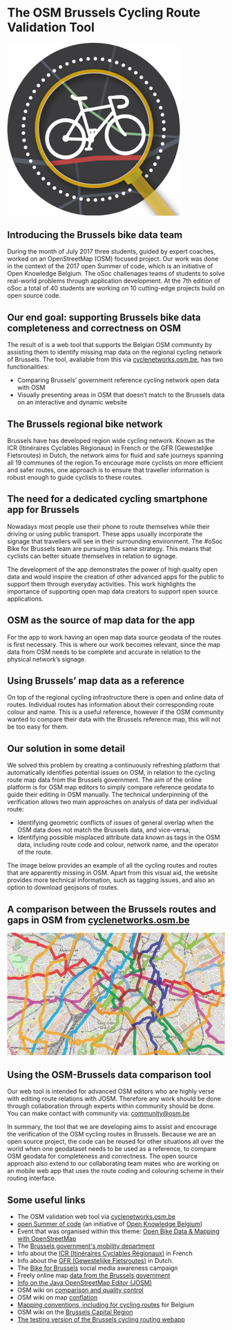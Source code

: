 # The OSM Brussels Cycling Route Validation Tool
<img src="./images/bikeaway%20data%20logo.png" width="400">

## Introducing the Brussels bike data team
During the month of July 2017 three students, guided by expert coaches, worked on an OpenStreetMap (OSM) focused project. Our work was done in the context of the 2017 open Summer of code, which is an initiative of Open Knowledge Belgium. The oSoc challenages teams of students to solve real-world problems through application development. At the 7th edition of oSoc a total of 40 students are working on 10 cutting-edge projects build on open source code.

## Our end goal: supporting Brussels bike data completeness and correctness on OSM 
The result of is a web tool that supports the Belgian OSM community by assisting them to identify missing map data on the regional cycling network of Brussels. The tool, avaliable from this via [cyclenetworks.osm.be](http://cyclenetworks.osm.be/), has two functionalities:
- Comparing Brussels’ government reference cycling network open data with OSM
- Visually presenting areas in OSM that doesn’t match to the Brussels data on an interactive and dynamic website

## The Brussels regional bike network
Brussels have has developed region wide cycling network. Known as the ICR (Itinéraires Cyclables Régionaux) in French or the GFR (Gewestelijke Fietsroutes) in Dutch, the network aims for fluid and safe journeys spanning all 19 communes of the region.To encourage more cyclists on more efficient and safer routes, one approach is to ensure that traveller information is robust enough to guide cyclists to these routes. 

## The need for a dedicated cycling smartphone app for Brussels
Nowadays most people use their phone to route themselves while their driving or using public transport. These apps usually incorporate the signage that travellers will see in their surrounding environment. The #oSoc Bike for Brussels team are pursuing this same strategy. This means that cyclists can better situate themselves in relation to signage.

The development of the app demonstrates the power of high quality open data and would inspire the creation of other advanced apps for the public to support them through everyday activities. This work highlights the importance of supporting open map data creators to support open source applications. 

## OSM as the source of map data for the app
For the app to work having an open map data source geodata of the routes is first necessary. This is where our work becomes relevant, since the map data from OSM needs to be complete and accurate in relation to the physical network’s signage.

## Using Brussels’ map data as a reference
On top of the regional cycling infrastructure there is open and online data of routes. Individual routes has information about their corresponding route colour and name. This is a useful reference, however if the OSM community wanted to compare their data with the Brussels reference map, this will not be too easy for them. 

## Our solution in some detail
We solved this problem by creating a continuously refreshing platform that automatically identifies potential issues on OSM, in relation to the cycling route map data from the Brussels government. The aim of the online platform is for OSM map editors to simply compare reference geodata to guide their editing in OSM manually. The technical underpinning of the verification allows two main approaches on analysis of data per individual route:

- Identifying geometric conflicts of issues of general overlap when the OSM data does not match the Brussels data, and vice-versa;
- Identifying possible misplaced attribute data known as tags in the OSM data, including route code and colour, network name, and the operator of the route.

The image below provides an example of all the cycling routes and routes that are apparently missing in OSM. Apart from this visual aid, the website provides more technical information, such as tagging issues, and also an option to download geojsons of routes.  

## A comparison between the Brussels routes and gaps in OSM from [cyclenetworks.osm.be](http://cyclenetworks.osm.be/)
<img src="./images/osmbrusselsdatacomparsion.gif">

## Using the OSM-Brussels data comparison tool 
Our web tool is intended for advanced OSM editors who are highly verse with editing route relations with JOSM. Therefore any work should be done through collaboration through experts within community should be done. You can make contact with community via: community@osm.be

In summary, the tool that we are developing aims to assist and encourage the verification of the OSM cycling routes in Brussels. Because we are an open source project, the code can be reused for other situations all over the world when one geodataset needs to be used as a reference, to compare OSM geodata for completeness and correctness. The open source approach also extend to our collaborating team mates who are working on an mobile web app that uses the route coding and colouring scheme in their routing interface. 

## Some useful links
* The OSM validation web tool via [cyclenetworks.osm.be](http://cyclenetworks.osm.be/)
*   <span class="c2">[open Summer of code](http://2017.summerofcode.be/)</span><span> (an initiative of</span> <span class="c2">[Open Knowledge Belgium](https://www.openknowledge.be/)</span><span>)</span>
*   <span>Event that was organised within this theme:</span> <span class="c2">[Open Bike Data & Mapping with OpenStreetMap](https://www.eventbrite.com/e/open-bike-data-mapping-with-openstreetmap-registration-34806438996)</span>
*   <span>The</span> <span class="c2">[Brussels government's mobility department](http://mobility.brussels/)</span>
*   <span>Info about the</span> <span class="c2">[ICR (](http://www.bruxellesmobilite.irisnet.be/articles/velo/itineraires-cyclables)</span><span class="c2 c8">[Itinéraires Cyclables Régionaux](https://www.google.com/url?q=http://www.bruxellesmobilite.irisnet.be/articles/velo/itineraires-cyclables)</span><span class="c2">[)](http://www.bruxellesmobilite.irisnet.be/articles/velo/itineraires-cyclables)</span><span class="c0"> in French</span>
*   <span>Info about the</span> <span class="c2">[GFR (](http://www.mobielbrussel.irisnet.be/articles/fiets/fietsroutes)</span><span class="c2 c8">[Gewestelijke Fietsroutes](http://www.mobielbrussel.irisnet.be/articles/fiets/fietsroutes)</span><span class="c2">[)](http://www.mobielbrussel.irisnet.be/articles/fiets/fietsroutes)</span><span class="c0"> in Dutch.</span>
*   <span>The</span> <span class="c2">[Bike for Brussels](http://bike.brussels/)</span><span class="c0"> social media awareness campaign</span>
*   <span>Freely online map</span> <span class="c2">[data from the Brussels government](http://data-mobility.brussels/mobigis/nl/)</span>
*   <span class="c2">[Info on the Java OpenStreetMap Editor (JOSM)](https://josm.openstreetmap.de/)</span>
*   <span>OSM wiki on</span> <span class="c2">[comparison and quality control](http://wiki.openstreetmap.org/wiki/Comparing_OSM_with_other_datasets)</span><span class="c0"> </span>
*   <span>OSM wiki on map</span> <span class="c2">[conflation](http://wiki.openstreetmap.org/wiki/Conflation&sa=D)</span>
*   <span class="c2">[Mapping conventions, including for cycling routes](http://wiki.openstreetmap.org/wiki/WikiProject_Belgium/Conventions/Cycle_Routes)</span><span class="c0"> for Belgium</span>
*   <span>OSM wiki on the</span> <span class="c2">[Brussels Capital Region](http://wiki.openstreetmap.org/wiki/WikiProject_Belgium/Cycle_Routes%23Itin.C3.A9raires_Cyclables_R.C3.A9gionaux_-_Gewestelijke_Fietsroute)</span>
*   <span class="c2">[The testing version of the Brussels cycling routing webapp](https://osoc17.github.io/rideaway-frontend/)</span><span class="c0"> </span>
